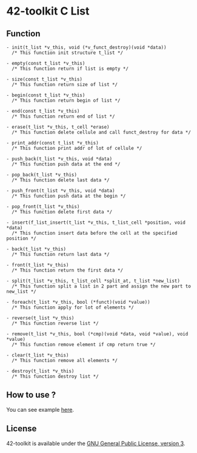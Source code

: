 42-toolkit	C List
==========

## Function

	- init(t_list *v_this, void (*v_funct_destroy)(void *data))
	  /* This function init structure t_list */

	- empty(const t_list *v_this)
	  /* This function return if list is empty */

	- size(const t_list *v_this)
	  /* This function return size of list */

	- begin(const t_list *v_this)
	  /* This function return begin of list */

	- end(const t_list *v_this)
	  /* This function return end of list */

	- erase(t_list *v_this, t_cell *erase)
	  /* This function delete cellule and call funct_destroy for data */

	- print_addr(const t_list *v_this)
	  /* This function print addr of lot of cellule */

	- push_back(t_list *v_this, void *data)
	  /* This function push data at the end */

	- pop_back(t_list *v_this)
	  /* This function delete last data */

	- push_front(t_list *v_this, void *data)
	  /* This function push data at the begin */

	- pop_front(t_list *v_this)
	  /* This function delete first data */

	- insert(f_list_insert(t_list *v_this, t_list_cell *position, void *data)
	  /* This function insert data before the cell at the specified position */

	- back(t_list *v_this)
	  /* This function return last data */

	- front(t_list *v_this)
	  /* This function return the first data */

	- split(t_list *v_this, t_list_cell *split_at, t_list *new_list)
	  /* This function split a list in 2 part and assign the new part to new_list */

	- foreach(t_list *v_this, bool (*funct)(void *value))
	  /* This function apply for lot of elements */

	- reverse(t_list *v_this)
	  /* This function reverse list */

	- remove(t_list *v_this, bool (*cmp)(void *data, void *value), void *value)
	  /* This function remove element if cmp return true */

	- clear(t_list *v_this)
	  /* This function remove all elements */

	- destroy(t_list *v_this)
	  /* This function destroy list */

## How to use ?

You can see example [here](https://github.com/QuentinPerez/42-toolkit/tree/master/examples/libc/list).

## License

42-toolkit is available under the [GNU General Public License, version 3](LICENSE).
